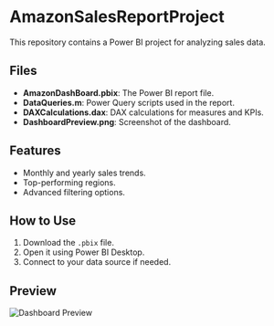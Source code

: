 # AmazonSalesReportProject

This repository contains a Power BI project for analyzing sales data.

## Files
- **AmazonDashBoard.pbix**: The Power BI report file.
- **DataQueries.m**: Power Query scripts used in the report.
- **DAXCalculations.dax**: DAX calculations for measures and KPIs.
- **DashboardPreview.png**: Screenshot of the dashboard.

## Features
- Monthly and yearly sales trends.
- Top-performing regions.
- Advanced filtering options.

## How to Use
1. Download the `.pbix` file.
2. Open it using Power BI Desktop.
3. Connect to your data source if needed.

## Preview
![Dashboard Preview](DashboardPreview.png)
